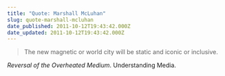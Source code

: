 ```yaml
---
title: "Quote: Marshall McLuhan"
slug: quote-marshall-mcluhan
date_published: 2011-10-12T19:43:42.000Z
date_updated: 2011-10-12T19:43:42.000Z
---
```


> The new magnetic or world city will be static and iconic or inclusive.

*Reversal of the Overheated Medium*. Understanding Media.
